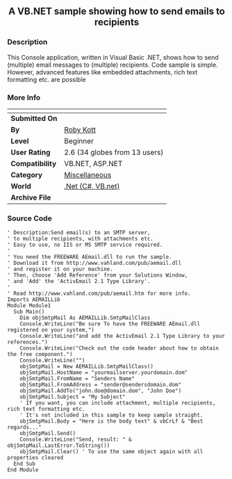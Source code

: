 ﻿<div align="center">

## A VB\.NET sample showing how to send emails to recipients


</div>

### Description

This Console application, written in Visual Basic .NET, shows how to send (multiple) email messages to (multiple) recipients. Code sample is simple. However, advanced features like embedded attachments, rich text formatting etc. are possible
 
### More Info
 


<span>             |<span>
---                |---
**Submitted On**   |
**By**             |[Roby Kott](https://github.com/Planet-Source-Code/PSCIndex/blob/master/ByAuthor/roby-kott.md)
**Level**          |Beginner
**User Rating**    |2.6 (34 globes from 13 users)
**Compatibility**  |VB\.NET, ASP\.NET
**Category**       |[Miscellaneous](https://github.com/Planet-Source-Code/PSCIndex/blob/master/ByCategory/miscellaneous__10-1.md)
**World**          |[\.Net \(C\#, VB\.net\)](https://github.com/Planet-Source-Code/PSCIndex/blob/master/ByWorld/net-c-vb-net.md)
**Archive File**   |[](https://github.com/Planet-Source-Code/roby-kott-a-vb-net-sample-showing-how-to-send-emails-to-recipients__10-767/archive/master.zip)





### Source Code

```
' Description:Send email(s) to an SMTP server,
' to multiple recipients, with attachments etc.
' Easy to use, no IIS or MS SMTP service required.
'
' You need the FREEWARE AEmail.dll to run the sample.
' Download it from http://www.vahland.com/pub/aemail.dll
' and register it on your machine.
' Then, choose 'Add Reference' from your Solutions Window,
' and 'Add' the 'ActivEmail 2.1 Type Library'.
'
' Read http://www.vahland.com/pub/aemail.htm for more info.
Imports AEMAILLib
Module Module1
  Sub Main()
    Dim objSmtpMail As AEMAILLib.SmtpMailClass
    Console.WriteLine("Be sure To have the FREEWARE AEmail.dll registered on your system,")
    Console.WriteLine("and add the ActivEmail 2.1 Type Library to your references.")
    Console.WriteLine("Check out the code header about how to obtain the free component.")
    Console.WriteLine("")
    objSmtpMail = New AEMAILLib.SmtpMailClass()
    objSmtpMail.HostName = "yourmailserver.yourdomain.dom"
    objSmtpMail.FromName = "Senders Name"
    objSmtpMail.FromAddress = "sender@sendersdomain.dom"
    objSmtpMail.AddTo("john.doe@domain.dom", "John Doe")
    objSmtpMail.Subject = "My Subject"
    ' If you want, you can include attachment, multiple recipients, rich text formatting etc.
    ' It's not included in this sample to keep sample straight.
    objSmtpMail.Body = "Here is the body text" & vbCrLf & "Best regards..."
    objSmtpMail.Send()
    Console.WriteLine("Send, result: " & objSmtpMail.LastError.ToString())
    objSmtpMail.Clear() ' To use the same object again with all properties cleared
  End Sub
End Module
```

